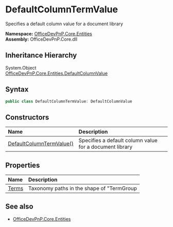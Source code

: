 # DefaultColumnTermValue
Specifies a default column value for a document library  

**Namespace:** [OfficeDevPnP.Core.Entities](OfficeDevPnP.Core.Entities.md)  
**Assembly:** OfficeDevPnP.Core.dll  
## Inheritance Hierarchy
System.Object  
    [OfficeDevPnP.Core.Entities.DefaultColumnValue](OfficeDevPnP.Core.Entities.DefaultColumnValue.md)
## Syntax
```C#
public class DefaultColumnTermValue: DefaultColumnValue
```
## Constructors
|**Name**|**Description**|
|:-----|:-----|
| [DefaultColumnTermValue()](OfficeDevPnP.Core.Entities.DefaultColumnTermValue.ctor1.md) |  Specifies a default column value for a document library 
## Properties
|**Name**|**Description**|
|:-----|:-----|
| [Terms](OfficeDevPnP.Core.Entities.DefaultColumnTermValue.Terms.md) | Taxonomy paths in the shape of "TermGroup|TermSet|Term"
## See also
- [OfficeDevPnP.Core.Entities](OfficeDevPnP.Core.Entities.md)
